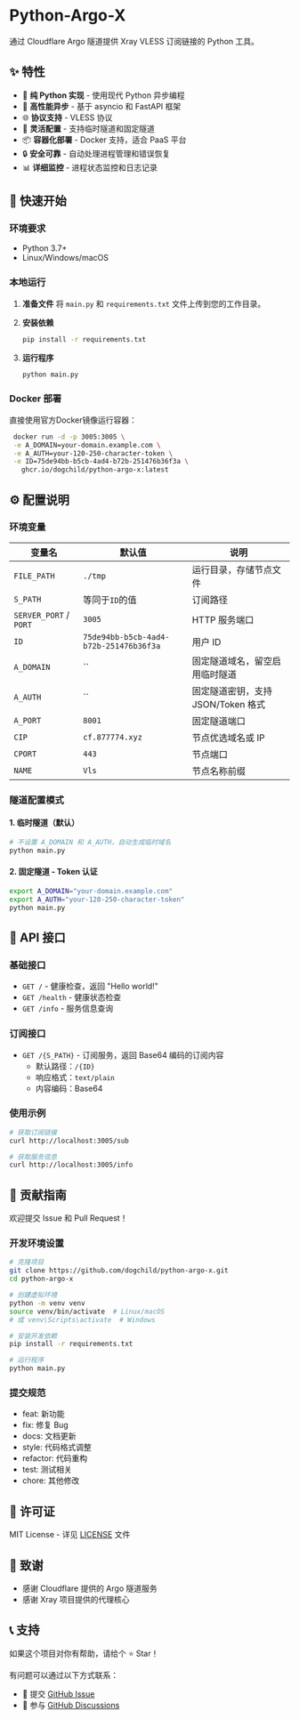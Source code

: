 # Python-Argo-X

通过 Cloudflare Argo 隧道提供 Xray VLESS 订阅链接的 Python 工具。

## ✨ 特性

- 🐍 **纯 Python 实现** - 使用现代 Python 异步编程
- 🚀 **高性能异步** - 基于 asyncio 和 FastAPI 框架
- 🌐 **协议支持** - VLESS 协议
- 🔧 **灵活配置** - 支持临时隧道和固定隧道
- 📦 **容器化部署** - Docker 支持，适合 PaaS 平台
- 🔒 **安全可靠** - 自动处理进程管理和错误恢复
- 📊 **详细监控** - 进程状态监控和日志记录

## 🚀 快速开始

### 环境要求

- Python 3.7+
- Linux/Windows/macOS

### 本地运行

1. **准备文件**
   将 `main.py` 和 `requirements.txt` 文件上传到您的工作目录。

2. **安装依赖**
   ```bash
   pip install -r requirements.txt
   ```

3. **运行程序**
   ```bash
   python main.py
   ```

### Docker 部署

直接使用官方Docker镜像运行容器：
```bash
 docker run -d -p 3005:3005 \
 -e A_DOMAIN=your-domain.example.com \
 -e A_AUTH=your-120-250-character-token \
 -e ID=75de94bb-b5cb-4ad4-b72b-251476b36f3a \
   ghcr.io/dogchild/python-argo-x:latest
```

## ⚙️ 配置说明

### 环境变量

| 变量名 | 默认值 | 说明 |
|--------|--------|------|
| `FILE_PATH` | `./tmp` | 运行目录，存储节点文件 |
| `S_PATH` | 等同于`ID`的值 | 订阅路径 |
| `SERVER_PORT` / `PORT` | `3005` | HTTP 服务端口 |
| `ID` | `75de94bb-b5cb-4ad4-b72b-251476b36f3a` | 用户 ID |
| `A_DOMAIN` | `` | 固定隧道域名，留空启用临时隧道 |
| `A_AUTH` | `` | 固定隧道密钥，支持 JSON/Token 格式 |
| `A_PORT` | `8001` | 固定隧道端口 |
| `CIP` | `cf.877774.xyz` | 节点优选域名或 IP |
| `CPORT` | `443` | 节点端口 |
| `NAME` | `Vls` | 节点名称前缀 |

### 隧道配置模式

#### 1. 临时隧道（默认）
```bash
# 不设置 A_DOMAIN 和 A_AUTH，自动生成临时域名
python main.py
```

#### 2. 固定隧道 - Token 认证
```bash
export A_DOMAIN="your-domain.example.com"
export A_AUTH="your-120-250-character-token"
python main.py
```

## 📡 API 接口

### 基础接口

- `GET /` - 健康检查，返回 "Hello world!"
- `GET /health` - 健康状态检查
- `GET /info` - 服务信息查询  

### 订阅接口

- `GET /{S_PATH}` - 订阅服务，返回 Base64 编码的订阅内容
  - 默认路径：`/{ID}`
  - 响应格式：`text/plain`
  - 内容编码：Base64

### 使用示例

```bash
# 获取订阅链接
curl http://localhost:3005/sub

# 获取服务信息
curl http://localhost:3005/info
```
 
## 🤝 贡献指南

欢迎提交 Issue 和 Pull Request！

### 开发环境设置

```bash
# 克隆项目
git clone https://github.com/dogchild/python-argo-x.git
cd python-argo-x

# 创建虚拟环境
python -m venv venv
source venv/bin/activate  # Linux/macOS
# 或 venv\Scripts\activate  # Windows

# 安装开发依赖
pip install -r requirements.txt

# 运行程序
python main.py
```

### 提交规范

- feat: 新功能
- fix: 修复 Bug
- docs: 文档更新
- style: 代码格式调整
- refactor: 代码重构
- test: 测试相关
- chore: 其他修改

## 📄 许可证

MIT License - 详见 [LICENSE](LICENSE) 文件

## 🙏 致谢

- 感谢 Cloudflare 提供的 Argo 隧道服务
- 感谢 Xray 项目提供的代理核心

## 📞 支持

如果这个项目对你有帮助，请给个 ⭐ Star！

有问题可以通过以下方式联系：

- 📧 提交 [GitHub Issue](https://github.com/dogchild/python-argo-x/issues)
- 💬 参与 [GitHub Discussions](https://github.com/dogchild/python-argo-x/discussions)